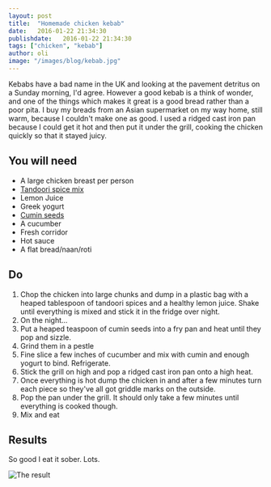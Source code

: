 ```yaml
---
layout: post
title:  "Homemade chicken kebab"
date:   2016-01-22 21:34:30
publishdate:   2016-01-22 21:34:30
tags: ["chicken", "kebab"]  
author: oli
image: "/images/blog/kebab.jpg"
---
```


Kebabs have a bad name in the UK and looking at the pavement detritus on a Sunday morning, I'd agree. However a good kebab is a think of wonder, and one of the things which makes it great is a good bread rather than a poor pita.  I buy my breads from an Asian supermarket on my way home, still warm, because I couldn't make one as good. I used a ridged cast iron pan because I could get it hot and then put it under the grill, cooking the chicken quickly so that it stayed juicy.

## You will need


* A large chicken breast per person
* [Tandoori spice mix](http://amzn.to/1QCCeUi)
* Lemon Juice
* Greek yogurt
* [Cumin seeds](http://amzn.to/1JTWJN1)
* A cucumber
* Fresh corridor
* Hot sauce
* A flat bread/naan/roti


## Do

1. Chop the chicken into large chunks and dump in a plastic bag with a heaped tablespoon of tandoori spices and a healthy lemon juice.  Shake until everything is mixed and stick it in the fridge over night.
2. On the night...
3. Put a heaped teaspoon of cumin seeds into a fry pan and heat until they pop and sizzle.
4. Grind them in a pestle
5. Fine slice a few inches of cucumber and mix with cumin and enough yogurt to bind.  Refrigerate.
6. Stick the grill on high and pop a ridged cast iron pan onto a high heat.
7. Once everything is hot dump the chicken in and after a few minutes turn each piece so they've all got griddle marks on the outside.
8. Pop the pan under the grill.  It should only take a few minutes until everything is cooked though.
9. Mix and eat

## Results

So good I eat it sober. Lots.


![The result](/images/blog/kebab.jpg)

